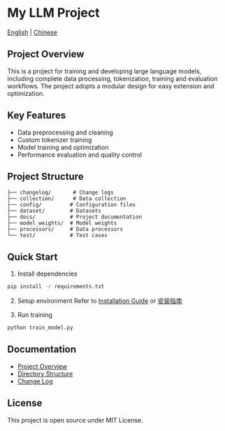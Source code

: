 # My LLM Project

[English](./README_en.md) | [Chinese](./README.md)

## Project Overview

This is a project for training and developing large language models, including complete data processing, tokenization, training and evaluation workflows. The project adopts a modular design for easy extension and optimization.

## Key Features

- Data preprocessing and cleaning
- Custom tokenizer training
- Model training and optimization
- Performance evaluation and quality control

## Project Structure

```
├── changelog/       # Change logs
├── collection/      # Data collection
├── config/         # Configuration files
├── dataset/        # Datasets
├── docs/           # Project documentation
├── model_weights/  # Model weights
├── processors/     # Data processors
└── test/           # Test cases
```

## Quick Start

1. Install dependencies
```bash
pip install -r requirements.txt
```

2. Setup environment
Refer to [Installation Guide](./docs/en/installation_guide.md) or [安装指南](./docs/cn/installation_guide.md)

3. Run training
```bash
python train_model.py
```

## Documentation

- [Project Overview](./docs/en/project_overview.md)
- [Directory Structure](./docs/en/directory_structure.md)
- [Change Log](./changelog/en/)

## License

This project is open source under MIT License.